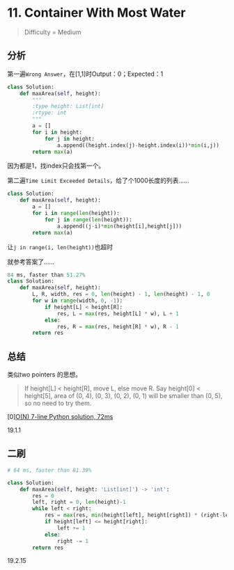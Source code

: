 # 11. Container With Most Water
> Difficulty = Medium

## 分析

第一遍`Wrong Answer`，在[1,1]时Output：0；Expected：1
```python
class Solution:
	def maxArea(self, height):
		"""
		:type height: List[int]
		:rtype: int
		"""
		a = []
		for i in height:
			for j in height:
				a.append((height.index(j)-height.index(i))*min(i,j))
		return max(a)
```
因为都是1，找index只会找第一个。

第二遍`Time Limit Exceeded Details`，给了个1000长度的列表……
```python
class Solution:
	def maxArea(self, height):
		a = []
		for i in range(len(height)):
			for j in range(len(height)):
				a.append((j-i)*min(height[i],height[j]))
		return max(a)
```
让`j in range(i, len(height))`也超时

就参考答案了……

```python
84 ms, faster than 51.27%
class Solution:
	def maxArea(self, height):
		L, R, width, res = 0, len(height) - 1, len(height) - 1, 0
		for w in range(width, 0, -1):
			if height[L] < height[R]:
				res, L = max(res, height[L] * w), L + 1
			else:
				res, R = max(res, height[R] * w), R - 1
		return res
```

## 总结

类似two pointers 的思想。
> If height[L] < height[R], move L, else move R. Say height[0] < height[5], area of (0, 4), (0, 3), (0, 2), (0, 1) will be smaller than (0, 5), so no need to try them.

[0][O(N) 7-line Python solution, 72ms](https://leetcode.com/problems/container-with-most-water/discuss/6131/O(N)-7-line-Python-solution-72ms)

19.1.1


## 二刷

```python
# 64 ms, faster than 81.39%

class Solution:
    def maxArea(self, height: 'List[int]') -> 'int':
        res = 0
        left, right = 0, len(height)-1
        while left < right:
        	res = max(res, min(height[left], height[right]) * (right-left))
        	if height[left] <= height[right]:
        		left += 1
        	else:
        		right -= 1
        return res
```

19.2.15
